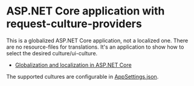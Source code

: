 # ASP.NET Core application with request-culture-providers

This is a globalized ASP.NET Core application, not a localized one. There are no resource-files for translations. It's an application to show how to select the desired culture/ui-culture.

- [Globalization and localization in ASP.NET Core](https://docs.microsoft.com/en-us/aspnet/core/fundamentals/localization/)

The supported cultures are configurable in [AppSettings.json](/Source/Web-Globalization/NET-Core-MVC/AppSettings.json).